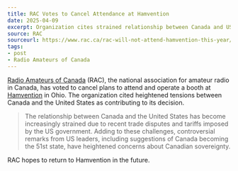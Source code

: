 ```yaml
---
title: RAC Votes to Cancel Attendance at Hamvention
date: 2025-04-09
excerpt: Organization cites strained relationship between Canada and US.
source: RAC
sourceurl: https://www.rac.ca/rac-will-not-attend-hamvention-this-year/
tags:
- post
- Radio Amateurs of Canada
---
```

[Radio Amateurs of Canada](https://www.rac.ca/) (RAC), the national association for amateur radio in Canada, has voted to cancel plans to attend and operate a booth at [Hamvention](https://hamvention.org/) in Ohio. The organization cited heightened tensions between Canada and the United States as contributing to its decision. 

> The relationship between Canada and the United States has become increasingly strained due to recent trade disputes and tariffs imposed by the US government. Adding to these challenges, controversial remarks from US leaders, including suggestions of Canada becoming the 51st state, have heightened concerns about Canadian sovereignty.

RAC hopes to return to Hamvention in the future.
